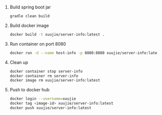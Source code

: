 1. Build spring boot jar
    ```bash
    gradle clean build
    ```
2. Build docker image
    ```bash
    docker build -t xuujie/server-info:latest .
    ```
3. Run container on port 8080
    ```bash
    docker run -d --name host-info -p 8080:8080 xuujie/server-info:latest
    ```
4. Clean up
    ```bash
    docker container stop server-info
    docker container rm server-info
    docker image rm xuujie/server-info:latest
    ```
5. Push to docker hub
    ```bash
    docker login --username=xuujie
    docker tag <image-id> xuujie/server-info:latest
    docker push xuujie/server-info:latest
    ```
